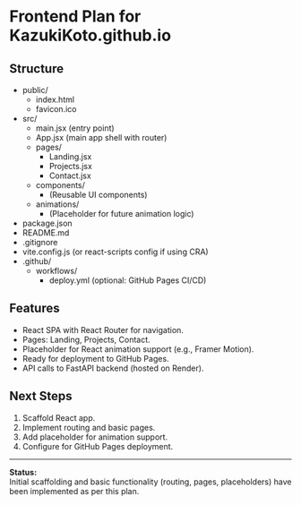 # Frontend Plan for KazukiKoto.github.io

## Structure

- public/
  - index.html
  - favicon.ico
- src/
  - main.jsx (entry point)
  - App.jsx (main app shell with router)
  - pages/
    - Landing.jsx
    - Projects.jsx
    - Contact.jsx
  - components/
    - (Reusable UI components)
  - animations/
    - (Placeholder for future animation logic)
- package.json
- README.md
- .gitignore
- vite.config.js (or react-scripts config if using CRA)
- .github/
  - workflows/
    - deploy.yml (optional: GitHub Pages CI/CD)

## Features

- React SPA with React Router for navigation.
- Pages: Landing, Projects, Contact.
- Placeholder for React animation support (e.g., Framer Motion).
- Ready for deployment to GitHub Pages.
- API calls to FastAPI backend (hosted on Render).

## Next Steps

1. Scaffold React app.
2. Implement routing and basic pages.
3. Add placeholder for animation support.
4. Configure for GitHub Pages deployment.

---

**Status:**  
Initial scaffolding and basic functionality (routing, pages, placeholders) have been implemented as per this plan.
